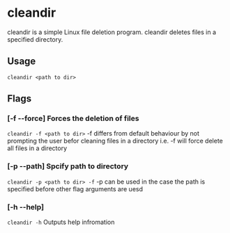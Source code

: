 # cleandir

cleandir is a simple Linux file deletion program. cleandir deletes files in a specified directory.

## Usage
`cleandir <path to dir>`
## Flags

### [-f --force] Forces the deletion of files 
`cleandir -f <path to dir>`
-f differs from default behaviour by not prompting the user befor cleaning files in a directory i.e. -f will force delete all files in a directory

### [-p --path] Spcify path to directory
`cleandir -p <path to dir> -f`
-p can be used in the case the path is specified before other flag arguments are uesd 

### [-h --help]
`cleandir -h`
Outputs help infromation

